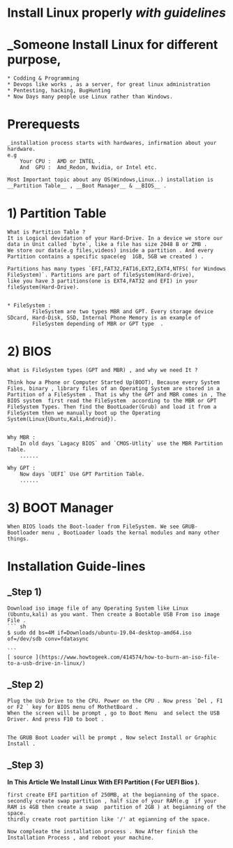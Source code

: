 # Install Linux properly  _with guidelines_ 

# _Someone Install Linux for different purpose,
	* Codding & Programming
	* Devops like works , as a server, for great linux administration
	* Pentesting, hacking, BugHunting
	* Now Days many people use Linux rather than Windows. 

# Prerequests
	_installation process starts with hardwares, infirmation about your hardware.
	e.g  
		Your CPU :  AMD or INTEL .
		And  GPU :  Amd_Redon, Nvidia, or Intel etc.

	Most Important topic about any OS(Windows,Linux..) installation is __Partition Table__ , __Boot Manager__ & __BIOS__ .


# 1) Partition Table 
	What is Partition Table ? 
	It is Logical devidation of your Hard-Drive. In a device we store our data in Unit called `byte`, like a file has size 2048 B or 2MB .
	We store our data(e.g files,videos) inside a partition . And every Partition contains a specific space(eg  1GB, 5GB we created ) .  
	
	Partitions has many types `EFI,FAT32,FAT16,EXT2,EXT4,NTFS( for Windows FileSystem)`. Partitions are part of fileSystem(Hard-drive),
	like you have 3 partitions(one is EXT4,FAT32 and EFI) in your fileSystem(Hard-Drive). 

	
	* FileSystem : 
			FileSystem are two types MBR and GPT. Every storage device SDcard, Hard-Disk, SSD, Internal Phone Memory is an example of 
			FileSystem depending of MBR or GPT type  .

# 2) BIOS
	
	What is FileSystem types (GPT and MBR) , and why we need It ?
	
	Think how a Phone or Computer Started Up(BOOT), Because every System Files, binary , library files of an Operating System are stored in a 
	Partition of a FileSystem . That is why the GPT and MBR comes in , The BIOS system  first read the FileSystem  according to the MBR or GPT  
	FileSystem Types. Then find the BootLoader(Grub) and load it from a FileSystem then we manually boot up the Operating System(Linux{Ubuntu,Kali,Android}).
	
	
	Why MBR :
		In old days `Lagacy BIOS` and `CMOS-Utlity` use the MBR Partition Table.  
		......

	Why GPT : 
		Now days `UEFI` Use GPT Partition Table.   
		......


# 3) BOOT Manager

	When BIOS loads the Boot-loader from FileSystem. We see GRUB-Bootloader menu , BootLoader loads the kernal modules and many other things.
		
	 

# Installation Guide-lines

## _Step 1)

	Download iso image file of any Operating System like Linux (Ubuntu,kali) as you want. Then create a Bootable USB From iso image File .
	``` sh
	$ sudo dd bs=4M if=Downloads/ubuntu-19.04-desktop-amd64.iso of=/dev/sdb conv=fdatasync 

	``` 
	[ source ](https://www.howtogeek.com/414574/how-to-burn-an-iso-file-to-a-usb-drive-in-linux/)
	
## _Step 2)
	
	Plug the Usb Drive to the CPU. Power on the CPU . Now press `Del , F1 or F2 ` key for BIOS menu of MothetBoard .
	When the screen will be prompt , go to Boot Menu  and select the USB Driver. And press F10 to boot .

	
	The GRUB Boot Loader will be prompt , Now select Install or Graphic Install .
	



## _Step 3) 

__In This Article We Install Linux With EFI Partition ( For UEFI Bios ).__

	first create EFI partition of 250MB, at the begianning of the space.
	secondly create swap partition , half size of your RAM(e.g  if your RAM is 4GB then create a swap  partition of 2GB ) at begianning of the space.
	thirdly create root partition like '/' at egianning of the space.

	Now compleate the installation process . Now After finish the Installation Process , and reboot your machine.





	
 	
	
	
	
	
	 





    
